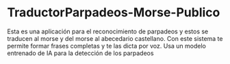 # TraductorParpadeos-Morse-Publico
Esta es una aplicación para el reconocimiento de parpadeos y estos se traducen al morse y del morse al abecedario castellano. Con este sistema te permite formar frases completas y te las dicta por voz. Usa un modelo entrenado de IA para la detección de los parpadeos
